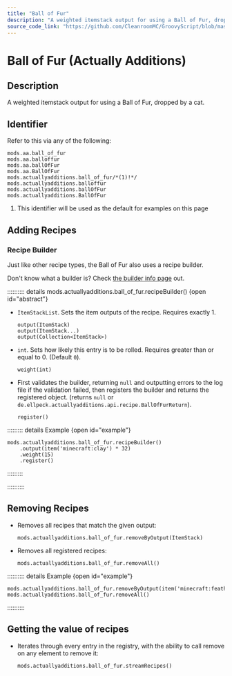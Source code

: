 ```yaml
---
title: "Ball of Fur"
description: "A weighted itemstack output for using a Ball of Fur, dropped by a cat."
source_code_link: "https://github.com/CleanroomMC/GroovyScript/blob/master/src/main/java/com/cleanroommc/groovyscript/compat/mods/actuallyadditions/BallOfFur.java"
---
```


# Ball of Fur (Actually Additions)

## Description

A weighted itemstack output for using a Ball of Fur, dropped by a cat.

## Identifier

Refer to this via any of the following:

```groovy:no-line-numbers {5}
mods.aa.ball_of_fur
mods.aa.balloffur
mods.aa.ballOfFur
mods.aa.BallOfFur
mods.actuallyadditions.ball_of_fur/*(1)!*/
mods.actuallyadditions.balloffur
mods.actuallyadditions.ballOfFur
mods.actuallyadditions.BallOfFur
```

1. This identifier will be used as the default for examples on this page

## Adding Recipes

### Recipe Builder

Just like other recipe types, the Ball of Fur also uses a recipe builder.

Don't know what a builder is? Check [the builder info page](../../../groovy/builder.md) out.

:::::::::: details mods.actuallyadditions.ball_of_fur.recipeBuilder() {open id="abstract"}
- `ItemStackList`. Sets the item outputs of the recipe. Requires exactly 1.

    ```groovy:no-line-numbers
    output(ItemStack)
    output(ItemStack...)
    output(Collection<ItemStack>)
    ```

- `int`. Sets how likely this entry is to be rolled. Requires greater than or equal to 0. (Default `0`).

    ```groovy:no-line-numbers
    weight(int)
    ```

- First validates the builder, returning `null` and outputting errors to the log file if the validation failed, then registers the builder and returns the registered object. (returns `null` or `de.ellpeck.actuallyadditions.api.recipe.BallOfFurReturn`).

    ```groovy:no-line-numbers
    register()
    ```

::::::::: details Example {open id="example"}
```groovy:no-line-numbers
mods.actuallyadditions.ball_of_fur.recipeBuilder()
    .output(item('minecraft:clay') * 32)
    .weight(15)
    .register()
```

:::::::::

::::::::::

## Removing Recipes

- Removes all recipes that match the given output:

    ```groovy:no-line-numbers
    mods.actuallyadditions.ball_of_fur.removeByOutput(ItemStack)
    ```

- Removes all registered recipes:

    ```groovy:no-line-numbers
    mods.actuallyadditions.ball_of_fur.removeAll()
    ```

:::::::::: details Example {open id="example"}
```groovy:no-line-numbers
mods.actuallyadditions.ball_of_fur.removeByOutput(item('minecraft:feather'))
mods.actuallyadditions.ball_of_fur.removeAll()
```

::::::::::

## Getting the value of recipes

- Iterates through every entry in the registry, with the ability to call remove on any element to remove it:

    ```groovy:no-line-numbers
    mods.actuallyadditions.ball_of_fur.streamRecipes()
    ```
